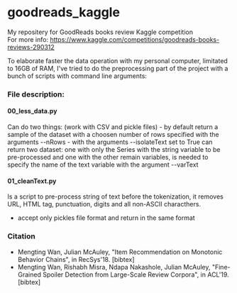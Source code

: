 # goodreads_kaggle
My repositery for GoodReads books review Kaggle competition  
For more info: https://www.kaggle.com/competitions/goodreads-books-reviews-290312
  
  To elaborate faster the data operation with my personal computer, limitated to 16GB of RAM, I've tried to do the preprocessing part of the project with a bunch of scripts with command line arguments:
  ### File description:
  #### 00_less_data.py
  Can do two things: (work with CSV and pickle files)
    - by default return a sample of the dataset with a choosen number of rows specified with the arguments --nRows
    - with the arguments --isolateText set to True can return two dataset: one with only the Series with the string variable to be pre-processed and one with the other remain variables, is needed to specify the name of the text variable with the argument --varText
    
    
 #### 01_cleanText.py
 Is a script to pre-process string of text before the tokenization, it removes URL, HTML tag, punctuation, digits and all non-ASCII characthers.
 - accept only pickles file format and return in the same format
  


### Citation
- Mengting Wan, Julian McAuley, "Item Recommendation on Monotonic Behavior Chains", in RecSys'18. [bibtex]
- Mengting Wan, Rishabh Misra, Ndapa Nakashole, Julian McAuley, "Fine-Grained Spoiler Detection from Large-Scale Review Corpora", in ACL'19. [bibtex]
